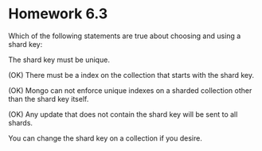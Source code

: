 # Homework 6.3	

Which of the following statements are true about choosing and using a shard key:


The shard key must be unique.

(OK) There must be a index on the collection that starts with the shard key.

(OK) Mongo can not enforce unique indexes on a sharded collection other than the shard key itself.

(OK) Any update that does not contain the shard key will be sent to all shards.

You can change the shard key on a collection if you desire.
